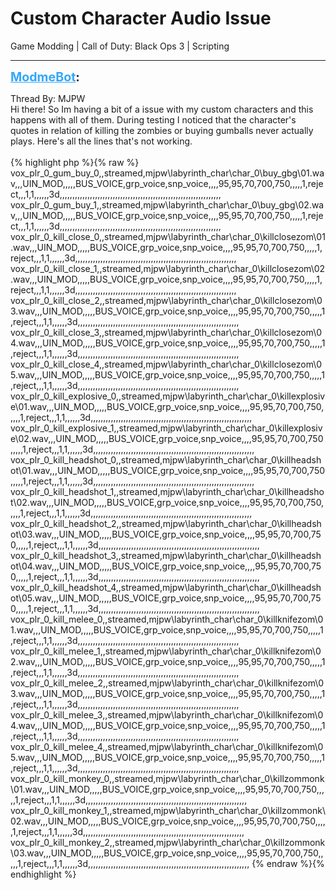 # Custom Character Audio Issue
Game Modding | Call of Duty: Black Ops 3 | Scripting

---
<strong style="font-size: 1.4em;"><span style="text-decoration: underline;text-decoration-color: #34a7f9;"><span style="color:#34a7f9;">ModmeBot</span></span>:</strong>

<p>Thread By: MJPW<br />Hi there! So Im having a bit of a issue with my custom characters and this happens with all of them. During testing I noticed that the character&#39;s quotes in relation of killing the zombies or buying gumballs never actually plays. Here&#39;s all the lines that&#39;s not working.<br /> <br />{% highlight php %}{% raw %}
vox_plr_0_gum_buy_0,,streamed,mjpw\labyrinth_char\char_0\buy_gbg\01.wav,,,UIN_MOD,,,,,BUS_VOICE,grp_voice,snp_voice,,,,95,95,70,700,750,,,,,1,reject,,,1,1,,,,,,3d,,,,,,,,,,,,,,,,,,,,,,,,,,,,,,,,,,,,,,,,,,,,,,,,,,,,,,,,,,,,,,,,
vox_plr_0_gum_buy_1,,streamed,mjpw\labyrinth_char\char_0\buy_gbg\02.wav,,,UIN_MOD,,,,,BUS_VOICE,grp_voice,snp_voice,,,,95,95,70,700,750,,,,,1,reject,,,1,1,,,,,,3d,,,,,,,,,,,,,,,,,,,,,,,,,,,,,,,,,,,,,,,,,,,,,,,,,,,,,,,,,,,,,,,,
vox_plr_0_kill_close_0,,streamed,mjpw\labyrinth_char\char_0\killclosezom\01.wav,,,UIN_MOD,,,,,BUS_VOICE,grp_voice,snp_voice,,,,95,95,70,700,750,,,,,1,reject,,,1,1,,,,,,3d,,,,,,,,,,,,,,,,,,,,,,,,,,,,,,,,,,,,,,,,,,,,,,,,,,,,,,,,,,,,,,,,
vox_plr_0_kill_close_1,,streamed,mjpw\labyrinth_char\char_0\killclosezom\02.wav,,,UIN_MOD,,,,,BUS_VOICE,grp_voice,snp_voice,,,,95,95,70,700,750,,,,,1,reject,,,1,1,,,,,,3d,,,,,,,,,,,,,,,,,,,,,,,,,,,,,,,,,,,,,,,,,,,,,,,,,,,,,,,,,,,,,,,,
vox_plr_0_kill_close_2,,streamed,mjpw\labyrinth_char\char_0\killclosezom\03.wav,,,UIN_MOD,,,,,BUS_VOICE,grp_voice,snp_voice,,,,95,95,70,700,750,,,,,1,reject,,,1,1,,,,,,3d,,,,,,,,,,,,,,,,,,,,,,,,,,,,,,,,,,,,,,,,,,,,,,,,,,,,,,,,,,,,,,,,
vox_plr_0_kill_close_3,,streamed,mjpw\labyrinth_char\char_0\killclosezom\04.wav,,,UIN_MOD,,,,,BUS_VOICE,grp_voice,snp_voice,,,,95,95,70,700,750,,,,,1,reject,,,1,1,,,,,,3d,,,,,,,,,,,,,,,,,,,,,,,,,,,,,,,,,,,,,,,,,,,,,,,,,,,,,,,,,,,,,,,,
vox_plr_0_kill_close_4,,streamed,mjpw\labyrinth_char\char_0\killclosezom\05.wav,,,UIN_MOD,,,,,BUS_VOICE,grp_voice,snp_voice,,,,95,95,70,700,750,,,,,1,reject,,,1,1,,,,,,3d,,,,,,,,,,,,,,,,,,,,,,,,,,,,,,,,,,,,,,,,,,,,,,,,,,,,,,,,,,,,,,,,
vox_plr_0_kill_explosive_0,,streamed,mjpw\labyrinth_char\char_0\killexplosive\01.wav,,,UIN_MOD,,,,,BUS_VOICE,grp_voice,snp_voice,,,,95,95,70,700,750,,,,,1,reject,,,1,1,,,,,,3d,,,,,,,,,,,,,,,,,,,,,,,,,,,,,,,,,,,,,,,,,,,,,,,,,,,,,,,,,,,,,,,,
vox_plr_0_kill_explosive_1,,streamed,mjpw\labyrinth_char\char_0\killexplosive\02.wav,,,UIN_MOD,,,,,BUS_VOICE,grp_voice,snp_voice,,,,95,95,70,700,750,,,,,1,reject,,,1,1,,,,,,3d,,,,,,,,,,,,,,,,,,,,,,,,,,,,,,,,,,,,,,,,,,,,,,,,,,,,,,,,,,,,,,,,
vox_plr_0_kill_headshot_0,,streamed,mjpw\labyrinth_char\char_0\killheadshot\01.wav,,,UIN_MOD,,,,,BUS_VOICE,grp_voice,snp_voice,,,,95,95,70,700,750,,,,,1,reject,,,1,1,,,,,,3d,,,,,,,,,,,,,,,,,,,,,,,,,,,,,,,,,,,,,,,,,,,,,,,,,,,,,,,,,,,,,,,,
vox_plr_0_kill_headshot_1,,streamed,mjpw\labyrinth_char\char_0\killheadshot\02.wav,,,UIN_MOD,,,,,BUS_VOICE,grp_voice,snp_voice,,,,95,95,70,700,750,,,,,1,reject,,,1,1,,,,,,3d,,,,,,,,,,,,,,,,,,,,,,,,,,,,,,,,,,,,,,,,,,,,,,,,,,,,,,,,,,,,,,,,
vox_plr_0_kill_headshot_2,,streamed,mjpw\labyrinth_char\char_0\killheadshot\03.wav,,,UIN_MOD,,,,,BUS_VOICE,grp_voice,snp_voice,,,,95,95,70,700,750,,,,,1,reject,,,1,1,,,,,,3d,,,,,,,,,,,,,,,,,,,,,,,,,,,,,,,,,,,,,,,,,,,,,,,,,,,,,,,,,,,,,,,,
vox_plr_0_kill_headshot_3,,streamed,mjpw\labyrinth_char\char_0\killheadshot\04.wav,,,UIN_MOD,,,,,BUS_VOICE,grp_voice,snp_voice,,,,95,95,70,700,750,,,,,1,reject,,,1,1,,,,,,3d,,,,,,,,,,,,,,,,,,,,,,,,,,,,,,,,,,,,,,,,,,,,,,,,,,,,,,,,,,,,,,,,
vox_plr_0_kill_headshot_4,,streamed,mjpw\labyrinth_char\char_0\killheadshot\05.wav,,,UIN_MOD,,,,,BUS_VOICE,grp_voice,snp_voice,,,,95,95,70,700,750,,,,,1,reject,,,1,1,,,,,,3d,,,,,,,,,,,,,,,,,,,,,,,,,,,,,,,,,,,,,,,,,,,,,,,,,,,,,,,,,,,,,,,,
vox_plr_0_kill_melee_0,,streamed,mjpw\labyrinth_char\char_0\killknifezom\01.wav,,,UIN_MOD,,,,,BUS_VOICE,grp_voice,snp_voice,,,,95,95,70,700,750,,,,,1,reject,,,1,1,,,,,,3d,,,,,,,,,,,,,,,,,,,,,,,,,,,,,,,,,,,,,,,,,,,,,,,,,,,,,,,,,,,,,,,,
vox_plr_0_kill_melee_1,,streamed,mjpw\labyrinth_char\char_0\killknifezom\02.wav,,,UIN_MOD,,,,,BUS_VOICE,grp_voice,snp_voice,,,,95,95,70,700,750,,,,,1,reject,,,1,1,,,,,,3d,,,,,,,,,,,,,,,,,,,,,,,,,,,,,,,,,,,,,,,,,,,,,,,,,,,,,,,,,,,,,,,,
vox_plr_0_kill_melee_2,,streamed,mjpw\labyrinth_char\char_0\killknifezom\03.wav,,,UIN_MOD,,,,,BUS_VOICE,grp_voice,snp_voice,,,,95,95,70,700,750,,,,,1,reject,,,1,1,,,,,,3d,,,,,,,,,,,,,,,,,,,,,,,,,,,,,,,,,,,,,,,,,,,,,,,,,,,,,,,,,,,,,,,,
vox_plr_0_kill_melee_3,,streamed,mjpw\labyrinth_char\char_0\killknifezom\04.wav,,,UIN_MOD,,,,,BUS_VOICE,grp_voice,snp_voice,,,,95,95,70,700,750,,,,,1,reject,,,1,1,,,,,,3d,,,,,,,,,,,,,,,,,,,,,,,,,,,,,,,,,,,,,,,,,,,,,,,,,,,,,,,,,,,,,,,,
vox_plr_0_kill_melee_4,,streamed,mjpw\labyrinth_char\char_0\killknifezom\05.wav,,,UIN_MOD,,,,,BUS_VOICE,grp_voice,snp_voice,,,,95,95,70,700,750,,,,,1,reject,,,1,1,,,,,,3d,,,,,,,,,,,,,,,,,,,,,,,,,,,,,,,,,,,,,,,,,,,,,,,,,,,,,,,,,,,,,,,,
vox_plr_0_kill_monkey_0,,streamed,mjpw\labyrinth_char\char_0\killzommonk\01.wav,,,UIN_MOD,,,,,BUS_VOICE,grp_voice,snp_voice,,,,95,95,70,700,750,,,,,1,reject,,,1,1,,,,,,3d,,,,,,,,,,,,,,,,,,,,,,,,,,,,,,,,,,,,,,,,,,,,,,,,,,,,,,,,,,,,,,,,
vox_plr_0_kill_monkey_1,,streamed,mjpw\labyrinth_char\char_0\killzommonk\02.wav,,,UIN_MOD,,,,,BUS_VOICE,grp_voice,snp_voice,,,,95,95,70,700,750,,,,,1,reject,,,1,1,,,,,,3d,,,,,,,,,,,,,,,,,,,,,,,,,,,,,,,,,,,,,,,,,,,,,,,,,,,,,,,,,,,,,,,,
vox_plr_0_kill_monkey_2,,streamed,mjpw\labyrinth_char\char_0\killzommonk\03.wav,,,UIN_MOD,,,,,BUS_VOICE,grp_voice,snp_voice,,,,95,95,70,700,750,,,,,1,reject,,,1,1,,,,,,3d,,,,,,,,,,,,,,,,,,,,,,,,,,,,,,,,,,,,,,,,,,,,,,,,,,,,,,,,,,,,,,,,
{% endraw %}{% endhighlight %}
</p>
